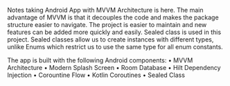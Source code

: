 Notes taking Android App with MVVM Architecture is here. The main advantage of MVVM is that it decouples the code and makes the package structure easier to navigate.
The project is easier to maintain and new features can be added more quickly and easily. Sealed class is used in this project. Sealed classes allow us to create instances with different types, unlike Enums which restrict us to use the same type for all enum constants.

The app is built with the following Android components:
• MVVM Architecture
• Modern Splash Screen
• Room Database
• Hilt Dependency Injection
• Corountine Flow
• Kotlin Coroutines
• Sealed Class

